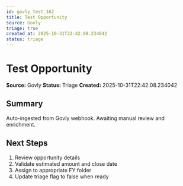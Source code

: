 ```yaml
---
id: govly_test_162
title: Test Opportunity
source: Govly
triage: true
created_at: 2025-10-31T22:42:08.234042
status: triage
---
```


# Test Opportunity

**Source:** Govly
**Status:** Triage
**Created:** 2025-10-31T22:42:08.234042

## Summary

Auto-ingested from Govly webhook. Awaiting manual review and enrichment.

## Next Steps

1. Review opportunity details
2. Validate estimated amount and close date
3. Assign to appropriate FY folder
4. Update triage flag to false when ready
